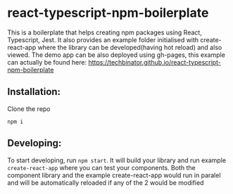# react-typescript-npm-boilerplate

This is a boilerplate that helps creating npm packages using React, Typescript, Jest.
It also provides an example folder initialised with create-react-app where the library can be developed(having hot reload) and also viewed. The demo app can be also deployed using gh-pages, this example can actually be found here: https://techbinator.github.io/react-typescript-npm-boilerplate

## Installation:

Clone the repo

```
npm i
```

## Developing:

To start developing, run `npm start`. It will build your library and run example `create-react-app` where you can test your components. Both the component library and the example create-react-app would run in paralel and will be automatically reloaded if any of the 2 would be modified
